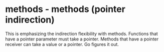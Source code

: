 # methods - methods (pointer indirection)

This is emphasizing the indirection flexibility with methods. Functions that have a pointer parameter must take a pointer. Methods that have a pointer receiver can take a value or a pointer. Go figures it out.
